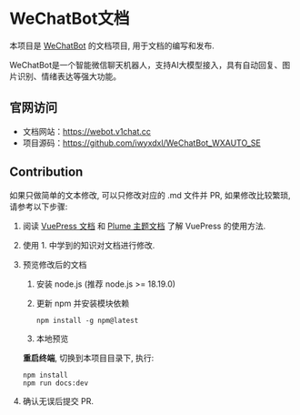 # WeChatBot文档

本项目是 [WeChatBot](https://github.com/iwyxdxl/WeChatBot_WXAUTO_SE) 的文档项目, 用于文档的编写和发布.

WeChatBot是一个智能微信聊天机器人，支持AI大模型接入，具有自动回复、图片识别、情绪表达等强大功能。

## 官网访问

- 文档网站：https://webot.v1chat.cc
- 项目源码：https://github.com/iwyxdxl/WeChatBot_WXAUTO_SE

## Contribution

如果只做简单的文本修改, 可以只修改对应的 .md 文件并 PR, 如果修改比较繁琐, 请参考以下步骤:

1. 阅读 [VuePress 文档](https://v2.vuepress.vuejs.org/zh/) 和 [Plume 主题文档](https://theme-plume.vuejs.press/) 了解 VuePress 的使用方法.

2. 使用 1. 中学到的知识对文档进行修改.

3. 预览修改后的文档

    1. 安装 node.js (推荐 node.js >= 18.19.0)

    2. 更新 npm 并安装模块依赖

        ```shell
        npm install -g npm@latest
        ```

    3. 本地预览

    **重启终端**, 切换到本项目目录下, 执行:

    ```shell
    npm install
    npm run docs:dev
    ```

4. 确认无误后提交 PR.
